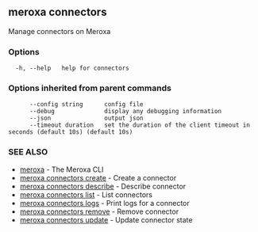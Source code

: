 ## meroxa connectors

Manage connectors on Meroxa

### Options

```
  -h, --help   help for connectors
```

### Options inherited from parent commands

```
      --config string      config file
      --debug              display any debugging information
      --json               output json
      --timeout duration   set the duration of the client timeout in seconds (default 10s) (default 10s)
```

### SEE ALSO

* [meroxa](meroxa.md)	 - The Meroxa CLI
* [meroxa connectors create](meroxa_connectors_create.md)	 - Create a connector
* [meroxa connectors describe](meroxa_connectors_describe.md)	 - Describe connector
* [meroxa connectors list](meroxa_connectors_list.md)	 - List connectors
* [meroxa connectors logs](meroxa_connectors_logs.md)	 - Print logs for a connector
* [meroxa connectors remove](meroxa_connectors_remove.md)	 - Remove connector
* [meroxa connectors update](meroxa_connectors_update.md)	 - Update connector state

